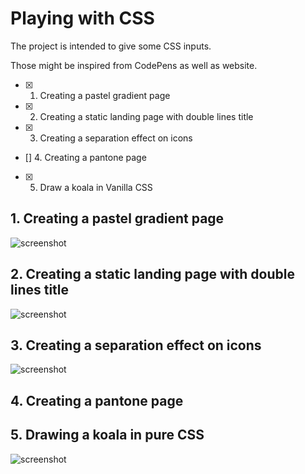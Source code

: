 # Playing with CSS

The project is intended to give some CSS inputs.

Those might be inspired from CodePens as well as website.

- [x] 1. Creating a pastel gradient page 
- [x] 2. Creating a static landing page with double lines title
- [x] 3. Creating a separation effect on icons
- [] 4. Creating a pantone page
- [x] 5. Draw a koala in Vanilla CSS 

## 1. Creating a pastel gradient page

![screenshot](http://i.imgur.com/jXVTfnt.png)

## 2. Creating a static landing page with double lines title

![screenshot](http://i.imgur.com/dQgmP4B.png)

## 3. Creating a separation effect on icons

![screenshot](http://i.imgur.com/MlfEcdW.png)

## 4. Creating a pantone page

## 5. Drawing a koala in pure CSS
![screenshot](http://i.imgur.com/A4dcY2Z.png)